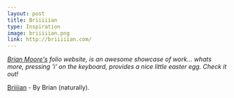 ```yaml
---
layout: post
title: Briiiiian
type: Inspiration
image: briiiiian.png
link: http://briiiiian.com/
---
```


_[Brian Moore's](http://briiiiian.com/) folio website, is an awesome showcase of work... whats more, pressing 'i' on the keyboard, provides a nice little easter egg. Check it out!_

[Briiiian](http://briiiiian.com/) - By Brian (naturally).
